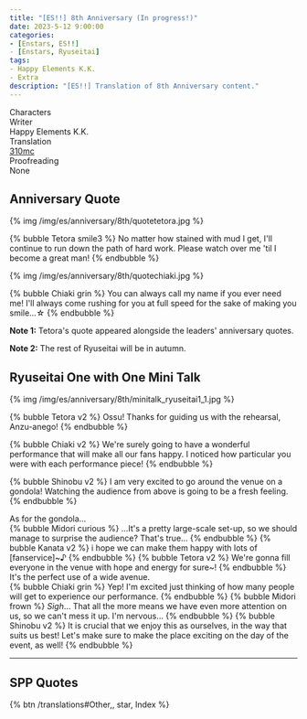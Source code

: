 ```yaml
---
title: "[ES!!] 8th Anniversary (In progress!)"
date: 2023-5-12 9:00:00
categories:
- [Enstars, ES!!]
- [Enstars, Ryuseitai]
tags:
- Happy Elements K.K.
- Extra
description: "[ES!!] Translation of 8th Anniversary content."
---
```


<div class="three-wrapper" style="--storyColor:#965e7d;--storyColor-rgb:150,94,125;--storyColor-h:326.8;--storyColor-s: 23%;--storyColor-l:47.8%;">
    <div class="info-area">
        <div class="info">
            <div class="info-item characters">
                <div class="label">
                    Characters
                </div>
                <div class="value">
                <a href="/categories/Enstars/Chiaki" character="Chiaki"></a>
                <a href="/categories/Enstars/Midori" character="Midori"></a>
                <a href="/categories/Enstars/Kanata" character="Kanata"></a>
                <a href="/categories/Enstars/Tetora" character="Tetora"></a>
                <a href="/categories/Enstars/Shinobu" character="Shinobu"></a>
                </div>
            </div>
            <div class="info-item one">
                <div class="label">
                    Writer
                </div>
                <div class="value">
                    Happy Elements K.K.
                </div>
            </div>
            <div class="info-item two">
                <div class="label">
                    Translation
                </div>
                <div class="value">
                    <a href="/about">310mc</a>
                </div>
            </div>
            <div class="info-item three">
                <div class="label">
                   Proofreading
                </div>
                <div class="value">
                  None
                </div>
            </div>
        </div>
    </div>
</div>

<!-- more -->

## Anniversary Quote

{% img /img/es/anniversary/8th/quotetetora.jpg %}

{% bubble Tetora smile3 %}
No matter how stained with mud I get, I'll continue to run down the path of hard work. Please watch over me 'til I become a great man!
{% endbubble %}

{% img /img/es/anniversary/8th/quotechiaki.jpg %}

{% bubble Chiaki grin %}
You can always call my name if you ever need me! I'll always come rushing for you at full speed for the sake of making you smile…☆
{% endbubble %}

<p><b>Note 1:</b> Tetora's quote appeared alongside the leaders' anniversary quotes.</p>
<p><b>Note 2:</b> The rest of Ryuseitai will be in autumn.</p>

## Ryuseitai One with One Mini Talk

{% img /img/es/anniversary/8th/minitalk_ryuseitai1_1.jpg %}

{% bubble Tetora v2 %}
Ossu! Thanks for guiding us with the rehearsal, Anzu-anego!
{% endbubble %}

{% bubble Chiaki v2 %}
We're surely going to have a wonderful performance that will make all our fans happy. I noticed how particular you were with each performance piece!
{% endbubble %}

{% bubble Shinobu v2 %}
I am very excited to go around the venue on a gondola! Watching the audience from above is going to be a fresh feeling.
{% endbubble %}

<div class="minitalk" character="Anzu">
    <div class="minitalk-option">
        <div class="minitalk-option_header">
            As for the gondola…
        </div>
        <div class="minitalk-option_content">
        {% bubble Midori curious %}
        …It's a pretty large-scale set-up, so we should manage to surprise the audience? That's true…
        {% endbubble %}
        {% bubble Kanata v2 %}
        i hope we can make them happy with lots of [fanservice]~♪
        {% endbubble %}
        {% bubble Tetora v2 %}
        We're gonna fill everyone in the venue with hope and energy for sure~!
        {% endbubble %}
        </div>
    </div>
    <div class="minitalk-option">
        <div class="minitalk-option_header">
            It's the perfect use of a wide avenue.
        </div>
        <div class="minitalk-option_content">
        {% bubble Chiaki grin %}
        Yep! I'm excited just thinking of how many people will get to experience our performance.
        {% endbubble %}
        {% bubble Midori frown %}
        <em>Sigh</em>… That all the more means we have even more attention on us, so we can't mess it up. I'm nervous…
        {% endbubble %}
        {% bubble Shinobu v2 %}
        It is crucial that we enjoy this as ourselves, in the way that suits us best! Let's make sure to make the place exciting on the day of the event, as well!
        {% endbubble %}
        </div>
    </div>
</div>

<hr>

## SPP Quotes


<div toc>{% btn /translations#Other,, star, Index %}</div>
